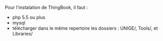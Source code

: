 Pour l'instalation de ThingBook, il faut :

- php 5.5 ou plus
- mysql
- télécharger dans le même repertoire les dossiers : UNIGE/, Tools/, et Libraries/
